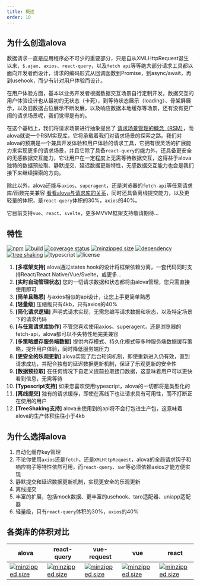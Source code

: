 ```yaml
---
title: 概述
order: 10
---
```


## 为什么创造alova
数据请求一直是应用程序必不可少的重要部分，只是自从XMLHttpRequest诞生以来，`$.ajax`、`axios`、`react-query`，以及`fetch api`等等绝大部分请求工具都以面向开发者而设计，请求的编码形式从回调函数到Promise，到async/await，再到usehook，而少有针对用户体验而设计。

在用户体验方面，基本以业务开发者根据数据交互场景自行定制开发，数据交互的用户体验设计也从最初的无状态（卡死），到等待状态展示（loading）、骨架屏展示，以及旧数据占位展示不断发展，以及响应数据本地缓存等场景，还有没有更广阔的请求场景呢，我们觉得是有的。

在这个基础上，我们将请求场景进行抽象提出了 [请求场景管理的概念（RSM）](/zh/overview/RSM.html)，而alova就说一个RSM实现库，它将承载着我们对请求场景的探索之路。我们对alova的预期是一个兼具开发体验和用户体验的请求工具，它拥有很灵活的扩展能力来实现更多的请求场景，并且它除了具备`react-query`的能力外，还具备更安全的无感数据交互能力，它让用户在一定程度上无需等待数据交互，这得益于alova独特的数据预拉取、静默提交、延迟数据更新特性，无感数据交互能力也会是我们接下来继续探索的方向。

除此以外，alova还能与`axios`、`superagent`，还是浏览器的`fetch-api`等任意请求库/函数完美兼容 [看看alova与请求库的关系](/zh/overview/relationship-with-http-lib.html)，同时还具备离线提交能力，以及更轻量的体积，是`react-query`体积的30%，`axios`的40%。

它目前支持`vue`、`react`、`svelte`，更多MVVM框架支持敬请期待...


## 特性

[![npm](https://img.shields.io/npm/v/alova)](https://www.npmjs.com/package/alova)
[![build](https://github.com/JOU-amjs/alova/actions/workflows/main.yml/badge.svg?branch=main)](https://github.com/JOU-amjs/alova/actions/workflows/main.yml)
[![coverage status](https://coveralls.io/repos/github/JOU-amjs/alova/badge.svg?branch=main)](https://coveralls.io/github/JOU-amjs/alova?branch=main)
[![minzipped size](https://badgen.net/bundlephobia/minzip/alova)](https://bundlephobia.com/package/alova)
[![dependency](https://badgen.net/bundlephobia/dependency-count/alova)](https://bundlephobia.com/package/alova)
[![tree shaking](https://badgen.net/bundlephobia/tree-shaking/alova)](https://bundlephobia.com/package/alova)
![typescript](https://badgen.net/badge/icon/typescript?icon=typescript&label)
![license](https://img.shields.io/badge/license-MIT-blue.svg)

1. **[多框架支持]** alova通过states hook的设计将框架依赖分离，一套代码同时支持React/React Native/Vue/Svelte，或更多...
2. **[实时自动管理状态]** 您的一切请求数据和状态都将由alova管理，您只需直接使用即可
3. **[简单且熟悉]** 与axios相似的api设计，让您上手更简单熟悉
4. **[轻量级]** 压缩版只有4kb，只有axios的40%
5. **[简化请求逻辑]** 声明式请求实现，无需您编写请求数据和状态，以及特定场景下的请求代码
6. **[与任意请求库协作]** 不管您喜欢使用axios、superagent，还是浏览器的fetch-api，alova都可以不失特性地完美兼容
7. **[多策略缓存服务端数据]** 提供内存模式、持久化模式等多种服务端数据缓存策略，提升用户体验，同时降低服务端压力
8. **[更安全的乐观更新]** alova实现了后台轮询机制，即使重新进入仍有效，直到请求成功，并配合独有的延迟数据更新机制，保证了乐观更新的安全性
9. **[数据预拉取]** 在任何情况下自定义提前拉取接口数据，这意味着用户可以更快看到信息，无需等待
10. **[Typescript支持]** 如果您喜欢使用typescript，alova的一切都将是类型化的
11. **[离线提交]** 独有的请求缓存，即使在离线下也让请求具有可用性，而不打断正在使用的用户
12. **[TreeShaking支持]** alova未使用到的api将不会打包进生产包，这意味着alova的生产体积往往小于4kb


## 为什么选择alova
1. 自动化缓存key管理
2. 不论你使用`axios`还是`fetch`，还是`XMLHttpRequest`，alova的全局请求钩子和响应钩子等特性依然可用，而`react-query`、`swr`等必须依赖axios才能方便实现
3. 静默提交和延迟数据更新机制，实现更安全的乐观更新
4. 离线提交
5. 丰富的扩展，包括mock数据、更丰富的usehook、taro适配器、uniapp适配器
6. 轻量级，只有`react-query`体积的30%，`axios`的40%

## 各类库的体积对比

| alova                                                                                                     | react-query                                                                                                           | vue-request                                                                                                           | vue                                                                                                   | react                                                                                                             |
| --------------------------------------------------------------------------------------------------------- | --------------------------------------------------------------------------------------------------------------------- | --------------------------------------------------------------------------------------------------------------------- | ----------------------------------------------------------------------------------------------------- | ----------------------------------------------------------------------------------------------------------------- |
| [![minzipped size](https://badgen.net/bundlephobia/minzip/alova)](https://bundlephobia.com/package/alova) | [![minzipped size](https://badgen.net/bundlephobia/minzip/react-query)](https://bundlephobia.com/package/react-query) | [![minzipped size](https://badgen.net/bundlephobia/minzip/vue-request)](https://bundlephobia.com/package/vue-request) | [![minzipped size](https://badgen.net/bundlephobia/minzip/vue)](https://bundlephobia.com/package/vue) | [![minzipped size](https://badgen.net/bundlephobia/minzip/react-dom)](https://bundlephobia.com/package/react-dom) |

